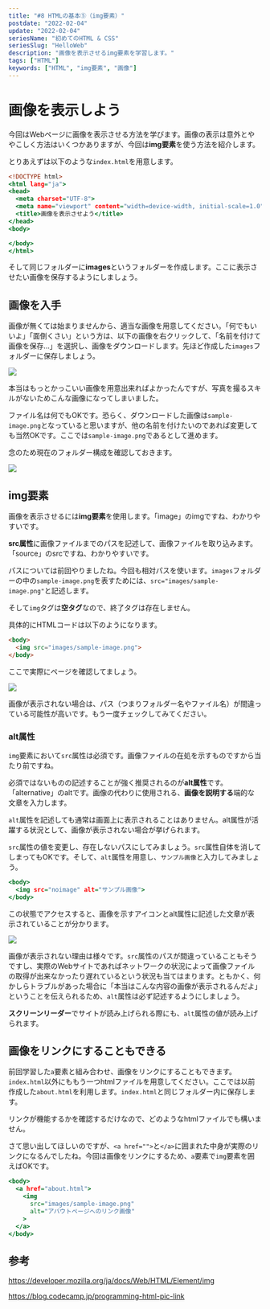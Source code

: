 ```yaml
---
title: "#8 HTMLの基本⑤（img要素）"
postdate: "2022-02-04"
update: "2022-02-04"
seriesName: "初めてのHTML & CSS"
seriesSlug: "HelloWeb"
description: "画像を表示させるimg要素を学習します。"
tags: ["HTML"]
keywords: ["HTML", "img要素", "画像"]
---
```


# 画像を表示しよう

今回はWebページに画像を表示させる方法を学びます。画像の表示は意外とややこしく方法はいくつかありますが、今回は**img要素**を使う方法を紹介します。

とりあえずは以下のような`index.html`を用意します。

```html:title=index.html
<!DOCTYPE html>
<html lang="ja">
<head>
  <meta charset="UTF-8">
  <meta name="viewport" content="width=device-width, initial-scale=1.0">
  <title>画像を表示させよう</title>
</head>
<body>

</body>
</html>
```

そして同じフォルダーに**images**というフォルダーを作成します。ここに表示させたい画像を保存するようにしましょう。

## 画像を入手

画像が無くては始まりませんから、適当な画像を用意してください。「何でもいいよ」「面倒くさい」という方は、以下の画像を右クリックして、「名前を付けて画像を保存...」を選択し、画像をダウンロードします。先ほど作成した`images`フォルダーに保存しましょう。

![](./images/sample-image.png)

<aside>

本当はもっとかっこいい画像を用意出来ればよかったんですが、写真を撮るスキルがないためこんな画像になってしまいました。

</aside>

ファイル名は何でもOKです。恐らく、ダウンロードした画像は`sample-image.png`となっていると思いますが、他の名前を付けたいのであれば変更しても当然OKです。ここでは`sample-image.png`であるとして進めます。

念のため現在のフォルダー構成を確認しておきます。

![](./images/image01.png)

## img要素

画像を表示させるには**img要素**を使用します。「image」のimgですね、わかりやすいです。

**src属性**に画像ファイルまでのパスを記述して、画像ファイルを取り込みます。「source」のsrcですね、わかりやすいです。

パスについては前回やりましたね。今回も相対パスを使います。`images`フォルダーの中の`sample-image.png`を表すためには、`src="images/sample-image.png"`と記述します。

そして`img`タグは**空タグ**なので、終了タグは存在しません。

具体的にHTMLコードは以下のようになります。

```html
<body>
  <img src="images/sample-image.png">
</body>
```

ここで実際にページを確認してましょう。

![](./images/image02.png)

画像が表示されない場合は、パス（つまりフォルダー名やファイル名）が間違っている可能性が高いです。もう一度チェックしてみてください。

### alt属性

`img`要素において`src`属性は必須です。画像ファイルの在処を示すものですから当たり前ですね。

必須ではないものの記述することが強く推奨されるのが**alt属性**です。「alternative」のaltです。画像の代わりに使用される、**画像を説明する**端的な文章を入力します。

`alt`属性を記述しても通常は画面上に表示されることはありません。alt属性が活躍する状況として、画像が表示されない場合が挙げられます。

`src`属性の値を変更し、存在しないパスにしてみましょう。`src`属性自体を消してしまってもOKです。そして、`alt`属性を用意し、`サンプル画像`と入力してみましょう。

```html:title=index.html
<body>
  <img src="noimage" alt="サンプル画像">
</body>
```

この状態でアクセスすると、画像を示すアイコンとalt属性に記述した文章が表示されていることが分かります。

![](./images/image03.png)

画像が表示されない理由は様々です。`src`属性のパスが間違っていることもそうですし、実際のWebサイトであればネットワークの状況によって画像ファイルの取得が出来なかったり遅れているという状況も当てはまります。ともかく、何かしらトラブルがあった場合に「本当はこんな内容の画像が表示されるんだよ」ということを伝えられるため、`alt`属性は必ず記述するようにしましょう。

<aside>

**スクリーンリーダー**でサイトが読み上げられる際にも、`alt`属性の値が読み上げられます。

</aside>

## 画像をリンクにすることもできる

前回学習した`a`要素と組み合わせ、画像をリンクにすることもできます。`index.html`以外にももう一つhtmlファイルを用意してください。ここでは以前作成した`about.html`を利用します。`index.html`と同じフォルダー内に保存します。

<aside>

リンクが機能するかを確認するだけなので、どのようなhtmlファイルでも構いません。

</aside>

さて思い出してほしいのですが、`<a href="">`と`</a>`に囲まれた中身が実際のリンクになるんでしたね。今回は画像をリンクにするため、`a`要素で`img`要素を囲えばOKです。

```html:title=index.html
<body>
  <a href="about.html">
    <img
      src="images/sample-image.png"
      alt="アバウトページへのリンク画像"
    >
  </a>
</body>
```





## 参考

https://developer.mozilla.org/ja/docs/Web/HTML/Element/img

https://blog.codecamp.jp/programming-html-pic-link